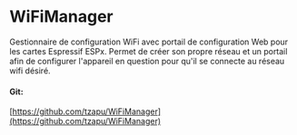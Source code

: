 # WiFiManager

Gestionnaire de configuration WiFi avec portail de configuration Web pour les cartes Espressif ESPx. Permet de créer son propre réseau et un portail afin de configurer l'appareil en question pour qu'il se connecte au réseau wifi désiré.

#### Git:

[https://github.com/tzapu/WiFiManager](https://github.com/tzapu/WiFiManager)
